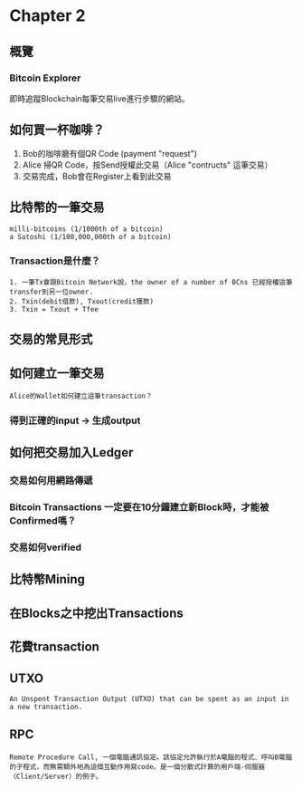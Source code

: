 # Chapter 2

## 概覽

### Bitcoin Explorer
即時追蹤Blockchain每筆交易live進行步驟的網站。


## 如何買一杯咖啡？

1. Bob的咖啡廳有個QR Code (payment "request")
2. Alice 掃QR Code，按Send授權此交易（Alice "contructs" 這筆交易）
3. 交易完成，Bob會在Register上看到此交易


## 比特幣的一筆交易
	milli-bitcoins (1/1000th of a bitcoin) 
	a Satoshi (1/100,000,000th of a bitcoin)
### Transaction是什麼？
	1. 一筆Tx會跟Bitcoin Network說，the owner of a number of BCns 已經授權這筆transfer到另一位owner.
	2. Txin(debit借款), Txout(credit獲款)
	3. Txin = Txout + Tfee
## 交易的常見形式

## 如何建立一筆交易
	Alice的Wallet如何建立這筆transaction？

### 得到正確的input -> 生成output

## 如何把交易加入Ledger

### 交易如何用網路傳遞

### Bitcoin Transactions 一定要在10分鐘建立新Block時，才能被Confirmed嗎？

### 交易如何verified

## 比特幣Mining

## 在Blocks之中挖出Transactions

## 花費transaction

## UTXO

	An Unspent Transaction Output (UTXO) that can be spent as an input in a new transaction.


## RPC

	Remote Procedure Call, 一個電腦通訊協定。該協定允許執行於A電腦的程式、呼叫B電腦的子程式，而無需額外地為這個互動作用寫code。是一個分散式計算的用戶端-伺服器（Client/Server）的例子。
	
	


